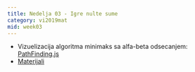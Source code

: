 ```yaml
---
title: Nedelja 03 - Igre nulte sume
category: vi2019mat
mid: week03
---
```

- Vizuelizacija algoritma minimaks sa alfa-beta odsecanjem: <a target="_blank" href="http://homepage.ufp.pt/jtorres/ensino/ia/alfabeta.html">PathFinding.js</a>
- <a target="_blank" href="https://github.com/matfvi/vi/tree/master/2019.2020/03.minimax">Materijali</a>
